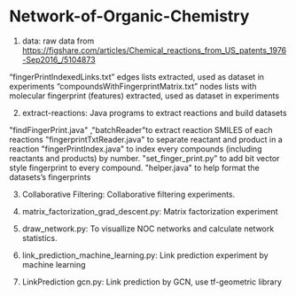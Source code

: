 # Network-of-Organic-Chemistry
1. data:
raw data from https://figshare.com/articles/Chemical_reactions_from_US_patents_1976-Sep2016_/5104873

“fingerPrintIndexedLinks.txt” edges lists extracted, used as dataset in experiments
“compoundsWithFingerprintMatrix.txt” nodes lists with molecular fingerprint (features) extracted, used as dataset in experiments

2. extract-reactions:
Java programs to extract reactions and build datasets

"findFingerPrint.java" ,"batchReader"to extract reaction SMILES of each reactions
"fingerprintTxtReader.java" to separate reactant and product in a reaction
"fingerPrintIndex.java" to index every compounds (including reactants and products) by number.
"set_finger_print.py" to add bit vector style fingerprint to every compound.
"helper.java" to help format the datasets’s fingerprints

3. Collaborative Filtering:
Collaborative filtering experiments. 

4. matrix_factorization_grad_descent.py:
Matrix factorization experiment

5. draw_network.py:
To visuallize NOC networks and calculate network statistics.

6. link_prediction_machine_learning.py:
Link prediction experiment by machine learning

7. LinkPrediction gcn.py:
Link prediction by GCN, use tf-geometric library
